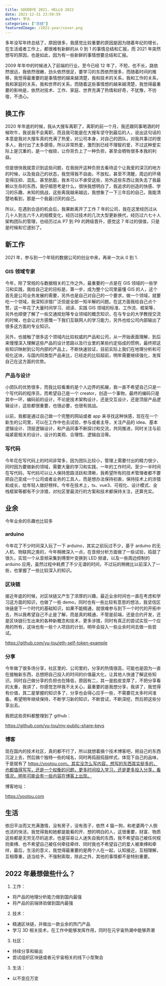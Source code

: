 ```yaml
---
title: GOODBYE 2021, HELLO 2022
date: 2021-12-31 23:59:59
author: 芋头
categories: ["总结"]
featuredImage: /2021-year/cover.png
---
```


多年没写年终总结了，原因很多，我感觉比较重要的原因是因为随着年纪的增长，在生活或者工作上，都很难有新鲜的从 0 到 1 的事情总结和汇报，而 2021 年突然想写的原因，也是如此，因为有一些新鲜的事情想要总结和汇报。

2009 年年中的时候进入了前端的行业，至今已经 12 年了，不短，也不长，路依然很远，我依然很嫩，劲头依然很足，要学习的东西依然很多，而随着时间的推移，我觉得最重要的是事情想的越来越清楚，我和技术的关系，我和工作的关系，我和家庭的关系，我和世界的关系，而随着这些事情想的越来越清楚，我觉得最重要的影响是，依然对技术、工作、家庭、世界充满了热情和好奇，不犹豫，不彷徨，不违心。

## 换工作

2020 年年底的时候，我从大搜车离职了，离职的前一个月，我还跟同事喝酒的时候吹牛，我说我不会离职，而且我可能是在大搜车坚守到最后的人，说出这句话的本意是我对大搜车真的充满了热爱，对公司本身，对自己的团队，对我共事过的很多人，我付出了太多感情，所以非常热爱，激烈到已经不理智的爱，不过这种爱实际上是沉重的，是一个枷锁，让你背负上了一种负担，甚至会牺牲很多本我的利益。

但是很快我就意识到这些问题，在我抛开这种负担去看待这个让我爱的深沉的地方的时候，以及我自己的状态，我觉得我不自由，不放松，甚至不清醒，周边的环境变得压抑、混乱、甚至肮脏，我本可以不承受这些，另外这些东西让我失去了我最赖以生存的东西，我仔细思考是什么，很快我想明白了，我追求的创造的快感、学习的乐趣、未知的挑战，这些离我越来越远，我想象了一下三年后的自己，我能清楚地看到，那是一个我最讨厌的自己。

所以，在遇到合适的机会后，我果断离开了工作 7 年的公司，我在这里经历过从几十人到五六千人的规模变化，经历过技术的几次大型更新换代，经历过六七十人架构团队的管理，也经历过从 P7 到 P9 的跨级晋升，感觉这 7 年过的很值，只是是时候和它道别了。

## 新工作

2021 年，参与到一个年轻的数据公司的创业中来，再来一次从 0 到 1.

### GIS 领域专家

今年，除了常规的与数据相关的工作之外，最重要的一点是在 GIS 领域的一些学习和实践，我给自己定的目标是，第一步，成为整个公司里最懂 GIS 的人，这个首先是公司业务发展的需要，另外也是自己对自己的一个要求，做一个领域，就要吃一个领域，我深知涉猎广泛但是全部一知半解的问题。在这方面我给自己点个赞，这一年花了大量时间学习、阅读、实践 GIS 领域的标准、工作流、框架等，另外也顺便了解了一些交通规划等专业领域的概念知识，在与专业的大学教授交流的时候，也会让对方感慨一下我们互联网人的学习能力，另外也给公司内部输出了很多这方面的专业知识。

另外，也接触了很多这个领域内比较权威的产品和公司，从一开始表面理解，到后来慢慢深入理解这些产品的设计思路以及行业里的某些约定俗成的惯例，最终把这些知识映射到公司内部的产品上，不断快速验证，目前实际上我们在地理分析和可视化这块，与国内同类型产品来比，已经走的比较超前，明年需要继续强化，发挥自己在这方面的优势。

### 产品与设计

小团队的优势很多，而我比较看重的是个人边界的拓展，我一直不希望自己只是一个写代码的程序员，而希望自己是一个 creator，创造一个事物，最终的编码只是其中一环，编码前的设计，不论是技术架构设计，还是交互设计，还是顶层产品逻辑设计，这些都很重要，也很必要，也很有挑战。

以前，我都是通过自己做一个完整的网站或者 app 来寻找这种快感，现在在一个新生的公司里，可以在工作中也去试验，参与或者主导，关注产品的 idea、基本逻辑设计、顶层逻辑设计，和产品同事不断探讨和交流，共同推进，同时关注与前端紧密相关的设计，设计的美观、合理性、逻辑自洽等。

### 写代码

今年花在写代码上的时间非常多，因为团队比较小，管理上需要付出的精力很少，同时因为要做新的领域，需要大量的学习和实践，一年的工作时间，至少一半时间在写代码，写代码可以让人保持思路活跃和清晰，我希望所有的技术管理者都不要把自己变成一个公司或者业务的工具人，而是想办法保持初衷，保持技术上的涉猎和成长，给年轻人做好榜样。今年在技术上，ts、vue3、可视化、设计模式、全栈框架等都有不少涉猎，对社区里最流行的方案和技术都保持关注，还算充实。

## 业余

今年业余的乐趣也比较多

### arduino

今年花了不少时间深入玩了一下 arduino，其实之前玩过不少，基于 arduino 的无人机、物联网之类的，今年稍微深入一点，在音频分析方面做了一些试验，捣鼓了很久，实现一个从音频采集到傅里叶变换到 LED 频谱，以及一些周边控制的 arduino 应用，虽然过程中耗费了不少无谓的时间，不过玩的稍微比以前深入了一些，也掌握了一些比较深入的知识。

### 区块链

接近年底的时候，对区块链又产生了浓厚的兴趣，最近业余时间也一直在考虑和学习这方面的知识，也做了一些 demo，同时也有一些比较有意思的想法，我坚信区块链是下一个时代的基础知识，如果不能精通，就很难参与到下一个时代的开拓中去，所以我希望自己不止是了解，而是真的精通，不管是前端，还是合约开发，还是区块链衍生出来的各种新概念和技术，更多涉猎，同时有真正的尝试实现一个应用的所有，这块也有一些个人项目的计划，明年会投入一些业余时间去做一些尝试。

https://github.com/yu-tou/eth-self-token-example

### 分享

今年做了很多场分享，社区里的、公司里的，分享的热情很高，可能也是因为一直在接触新东西，总想把自己投入的时间的价值最大化，让其他人快速了解这些知识。同时自己做分享的负担也在降低，原因有二，其一是脸皮变厚了，不把分享看的太重，我讲了，你感觉怎样我不太关心，最重要的是我想分享，我讲了，我觉得有价值，其二是掌握的知识多了，分享也会得心应手一些，不需要花太多时间准备。希望明年继续保持，不断学习新的知识，不断尝试，不断深挖，然后把这些分享出去。

我把这些资料都整理到了 github：

https://github.com/yu-tou/my-public-share-keys

### 博客

现在国内的技术社区，真的都不行了，所以就想着搞个技术博客吧，把自己的东西沉淀上去，然后搞个独特一些的域名，同时再捣鼓捣鼓样式，体现下自己的品味，于是就有了 https://yootou.com。其实没怎么写内容，想写的东西其实挺多的，也都值得写写，还是一个权衡的问题，更多时间投入学习，还是更多投入分享，看情况，明年可能会有一些内容在博客上出现。

博客地址：

https://yootou.com

## 生活

依旧平淡而又充满激情，没有房子，没有孩子，依然 4 猫一狗，和老婆两个人倒也活的快活，我觉得我和她都是能看的开、想的明白的人，这很重要，财富、物质这些都是无穷无尽的追求，也是容易让人迷失自我的东西，我不希望自己被任何规则束缚、也不希望自己被任何牵挂牵绊、同时我也不希望自己的爱人被束缚和牵绊，最后，生活的意义，我觉得最重要的是两个人在一起，认知接近，互相理解，互相尊重，适当给予，不强制索取，除此之外，其他的事情都不是特别重要。

## 2022 年最想做些什么？

1. 工作：

- 将产品的地理分析能力做到国内最强
- 将产品的前端体验做到国内最强

2. 技术：

- 精通区块链，并做出一款业余的热门产品
- 学习 3D 相关技术，在工作中能够发挥作用，同时在元宇宙热潮中能够弄潮

3. 社区：

- 持续分享和输出
- 尝试组织区块链或者元宇宙相关的线下小型聚会

3. 生活：

- 以不变应万变
